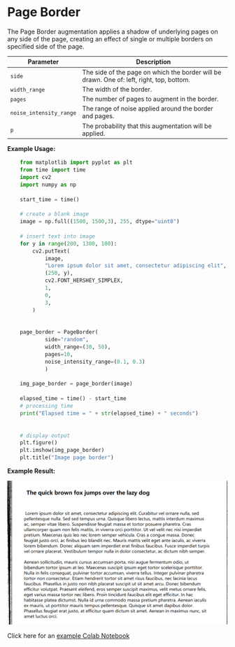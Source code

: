 # Page Border

The Page Border augmentation applies a shadow of underlying pages on any side of the page, creating an effect of single or multiple borders on specified side of the page.


| Parameter               | Description                                                                               |
|-------------------------|-------------------------------------------------------------------------------------------|
| `side`                  | The side of the page on which the border will be drawn. One of: left, right, top, bottom. |
| `width_range`           | The width of the border.                                                                  |
| `pages`                 | The number of pages to augment in the border.                                             |
| `noise_intensity_range` | The range of noise applied around the border and pages.                                   |
| `p`                     | The probability that this augmentation will be applied.                                   |


**Example Usage:**
```python
    from matplotlib import pyplot as plt
    from time import time
    import cv2
    import numpy as np

    start_time = time()

    # create a blank image
    image = np.full((1500, 1500,3), 255, dtype="uint8")

    # insert text into image
    for y in range(200, 1300, 100):
        cv2.putText(
            image,
            "Lorem ipsum dolor sit amet, consectetur adipiscing elit",
            (250, y),
            cv2.FONT_HERSHEY_SIMPLEX,
            1,
            0,
            3,
        )


    page_border = PageBorder(
            side="random",
            width_range=(30, 50),
            pages=10,
            noise_intensity_range=(0.1, 0.3)
            )

    img_page_border = page_border(image)

    elapsed_time = time() - start_time
    # processing time
    print("Elapsed time = " + str(elapsed_time) + " seconds")


    # display output
    plt.figure()
    plt.imshow(img_page_border)
    plt.title("Image page border")
```


**Example Result:**

![Border](../../images/Augmentations/PageBorder.png)

Click here for an [example Colab Notebook](https://colab.research.google.com/drive/1eRFCmmyoQD87ZgAeweAk5dkygS-Hk3Zu?usp=sharing)
